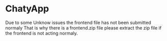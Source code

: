 # ChatyApp


Due to some Unknow issues the frontend file has not been submitted normaly
That is why there is a frontend.zip file please extract the zip file 
if the frontend is not acting normaly.
